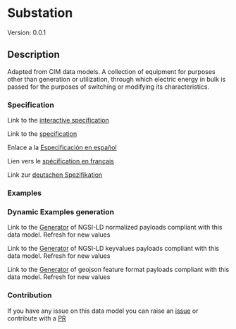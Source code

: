 # Substation
Version: 0.0.1

## Description 

Adapted from CIM data models. A collection of equipment for purposes other than generation or utilization, through which electric energy in bulk is passed for the purposes of switching or modifying its characteristics.
### Specification

Link to the [interactive specification](https://swagger.lab.fiware.org/?url=https://github.com/smart-data-models/dataModel.EnergyCIM/blob/master/Substation/swagger.yaml)

Link to the [specification](https://github.com/smart-data-models/dataModel.EnergyCIM/blob/master/Substation/doc/spec.md)

Enlace a la [Especificación en español](https://github.com/smart-data-models/dataModel.EnergyCIM/blob/master/Substation/doc/spec_ES.md)

Lien vers le [spécification en français](https://github.com/smart-data-models/dataModel.EnergyCIM/blob/master/Substation/doc/spec_FR.md)

Link zur [deutschen Spezifikation](https://github.com/smart-data-models/dataModel.EnergyCIM/blob/master/Substation/doc/spec_DE.md)
### Examples
### Dynamic Examples generation

Link to the [Generator](https://smartdatamodels.org/extra/ngsi-ld_generator.php?schemaUrl=https://raw.githubusercontent.com/smart-data-models/dataModel.EnergyCIM/master/Substation/schema.json&email=info@smartdatamodels.org) of NGSI-LD normalized payloads compliant with this data model. Refresh for new values

Link to the [Generator](https://smartdatamodels.org/extra/ngsi-ld_generator_keyvalues.php?schemaUrl=https://raw.githubusercontent.com/smart-data-models/dataModel.EnergyCIM/master/Substation/schema.json&email=info@smartdatamodels.org) of NGSI-LD keyvalues payloads compliant with this data model. Refresh for new values

Link to the [Generator](https://smartdatamodels.org/extra/geojson_features_generator_v1.0.php?schemaUrl=https://raw.githubusercontent.com/smart-data-models/dataModel.EnergyCIM/master/Substation/schema.json&email=info@smartdatamodels.org) of geojson feature format payloads compliant with this data model. Refresh for new values
### Contribution

 If you have any issue on this data model you can raise an [issue](https://github.com/smart-data-models/dataModel.EnergyCIM/issues)  or contribute with a [PR](https://github.com/smart-data-models/dataModel.EnergyCIM/pulls)